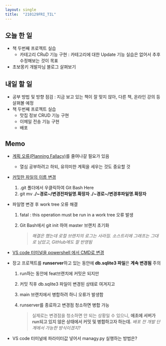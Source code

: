 ```yaml
---
layout: single
title:  "210129FRI_TIL"
---
```


## 오늘 한 일

* 책 두번째 프로젝트 실습 
  * 카테고리 CRuD 기능 구현 : 카테고리에 대한 Update 기능 실습은 없어서 추후 수정해보는 것이 목표
* 초보몽키 개발자님 블로그 살펴보기

## 내일 할 일

* 공부 방법 및 방향 점검
  : 지금 보고 있는 책이 잘 맞지 않아, 다른 책, 온라인 강의 등 살펴볼 예정
* 책 두번째 프로젝트 실습
  * 맛집 정보 CRUD 기능 구현
  * 이메일 전송 기능 구현
  * 배포

## Memo

* [계획 오류(Planning Fallacy)](https://m.blog.naver.com/hanj999/220216984093)를 줄여나갈 필요가 있음

  * 열심 공부하려고 하되, 유의미한 계획을 세우는 것도 중요할 것

* [커밋한 파일의 이름 변경](https://joytk.tistory.com/27)

  1. .git 폴더에서 우클릭하여 Git Bash Here
  2. git mv **./~경로~/변경전파일명.확장자 ./~경로~/변경후파일명.확장자**

* 파일명 변경 후 work tree 오류 해결

  1. fatal : this operation must be run in a work tree 오류 발생

  2. Git Bash에서 git init 하여 master 브랜치 초기화

     > *해결은 했는데 로컬 브랜치의 로그는 사라짐. 소스트리에 그래프는 그대로 남았고, GitHub에도 잘 반영됨*

* [VS code 터미널을 powershell 에서 CMD로 변경](https://hianna.tistory.com/349)

* 장고 프로젝트를 **runserver**하고 있는 동안에 **db.sqlite3 파일**은 **계속 변경됨** 주의

  1. run하는 동안에 feat브랜치에 커밋은 되지만

  2. 커밋 직후 db.sqlite3 파일이 변경된 상태로 여겨지고

  3. main 브랜치에서 병합하려 하니 오류가 발생함

  4. runserver를 종료하고 변경점 청소하면 병합 가능

     > 실제로는 변경점을 청소하면 안 되는 상황일 수 있으니, **애초에 서버가 run되고 있지 않은 상태에서 커밋 및 병합하고자 하는데.** *배포 전 개발 단계에서 가능한 방식이겠지?*

* VS code 터미널에 파라미터값 넣어서 managy.py 실행하는 방법은?